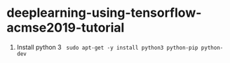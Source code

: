 # deeplearning-using-tensorflow-acmse2019-tutorial

1. Install python 3 
``` sudo apt-get -y install python3 python-pip python-dev```


